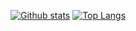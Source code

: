 [![Github stats](https://github-readme-stats.vercel.app/api?username=s-berdiyorov&hide_border=true&count_private=true&show_icons=true&theme=algolia)](https://github.com/anuraghazra/github-readme-stats) 
[![Top Langs](https://github-readme-stats.vercel.app/api/top-langs/?username=s-berdiyorov&hide=smarty,java,actionscript&hide_border=true&theme=algolia&langs_count=10&layout=compact)](https://github.com/anuraghazra/github-readme-stats)
